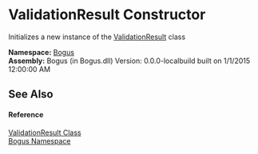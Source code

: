 # ValidationResult Constructor 
 

Initializes a new instance of the <a href="T_Bogus_ValidationResult">ValidationResult</a> class

**Namespace:**&nbsp;<a href="N_Bogus">Bogus</a><br />**Assembly:**&nbsp;Bogus (in Bogus.dll) Version: 0.0.0-localbuild built on 1/1/2015 12:00:00 AM

## See Also


#### Reference
<a href="T_Bogus_ValidationResult">ValidationResult Class</a><br /><a href="N_Bogus">Bogus Namespace</a><br />